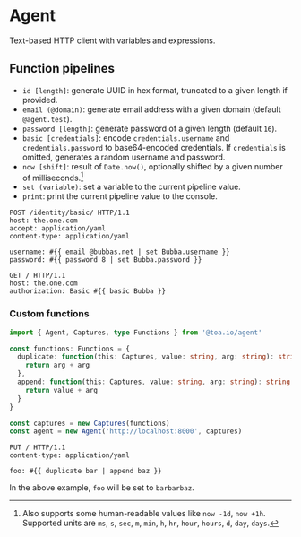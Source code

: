 # Agent

Text-based HTTP client with variables and expressions.

## Function pipelines

- `id [length]`: generate UUID in hex format, truncated to a given length if provided.
- `email (@domain)`: generate email address with a given domain (default `@agent.test`).
- `password [length]`: generate password of a given length (default `16`).
- `basic [credentials]`: encode `credentials.username` and `credentials.password` to base64-encoded
  credentials.
  If `credentials` is omitted, generates a random username and password.
- `now [shift]`: result of `Date.now()`, optionally shifted by a given number of milliseconds.[^1]
- `set (variable)`: set a variable to the current pipeline value.
- `print`: print the current pipeline value to the console.

```http
POST /identity/basic/ HTTP/1.1
host: the.one.com
accept: application/yaml
content-type: application/yaml

username: #{{ email @bubbas.net | set Bubba.username }}
password: #{{ password 8 | set Bubba.password }}
```

```http
GET / HTTP/1.1
host: the.one.com
authorization: Basic #{{ basic Bubba }}
```

### Custom functions

```typescript
import { Agent, Captures, type Functions } from '@toa.io/agent'

const functions: Functions = {
  duplicate: function(this: Captures, value: string, arg: string): string {
    return arg + arg
  },
  append: function(this: Captures, value: string, arg: string): string {
    return value + arg
  }
}

const captures = new Captures(functions)
const agent = new Agent('http://localhost:8000', captures)
```

```http request
PUT / HTTP/1.1
content-type: application/yaml

foo: #{{ duplicate bar | append baz }}
```

In the above example, `foo` will be set to `barbarbaz`.

[^1]: Also supports some human-readable values like `now -1d`, `now +1h`. Supported units
are `ms`, `s`, `sec`, `m`, `min`, `h`, `hr`, `hour`, `hours`, `d`, `day`, `days`.
